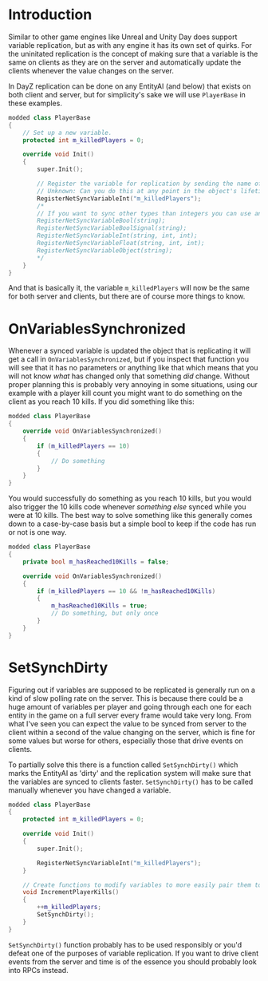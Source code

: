 # Introduction
Similar to other game engines like Unreal and Unity Day does support variable replication, but as with any engine it has its own set of quirks. For the uninitated replication is the concept of making sure that a variable is the same on clients as they are on the server and automatically update the clients whenever the value changes on the server.

In DayZ replication can be done on any EntityAI (and below) that exists on both client and server, but for simplicity's sake we will use `PlayerBase` in these examples.
```cpp
modded class PlayerBase
{
	// Set up a new variable.
	protected int m_killedPlayers = 0;

	override void Init()
	{
		super.Init();

		// Register the variable for replication by sending the name of the variable to 'RegisterNetSyncVariableInt'.
		// Unknown: Can you do this at any point in the object's lifetime or only during initialisation?
		RegisterNetSyncVariableInt("m_killedPlayers");
		/*
		// If you want to sync other types than integers you can use any of the following functions:
		RegisterNetSyncVariableBool(string);
		RegisterNetSyncVariableBoolSignal(string);
		RegisterNetSyncVariableInt(string, int, int);
		RegisterNetSyncVariableFloat(string, int, int);
		RegisterNetSyncVariableObject(string);
		*/
	}
}
```
And that is basically it, the variable `m_killedPlayers` will now be the same for both server and clients, but there are of course more things to know.
# OnVariablesSynchronized
Whenever a synced variable is updated the object that is replicating it will get a call in `OnVariablesSynchronized`, but if you inspect that function you will see that it has no parameters or anything like that which means that you will not know *what* has changed only that something *did* change. Without proper planning this is probably very annoying in some situations, using our example with a player kill count you might want to do something on the client as you reach 10 kills. If you did something like this:
```cpp
modded class PlayerBase
{
	override void OnVariablesSynchronized()
	{
		if (m_killedPlayers == 10)
		{
			// Do something
		}
	}
}
```
You would successfully do something as you reach 10 kills, but you would also trigger the 10 kills code whenever *something else* synced while you were at 10 kills. The best way to solve something like this generally comes down to a case-by-case basis but a simple bool to keep if the code has run or not is one way.
```cpp
modded class PlayerBase
{
	private bool m_hasReached10Kills = false;

	override void OnVariablesSynchronized()
	{
		if (m_killedPlayers == 10 && !m_hasReached10Kills)
		{
			m_hasReached10Kills = true;
			// Do something, but only once
		}
	}
}
```
# SetSynchDirty
Figuring out if variables are supposed to be replicated is generally run on a kind of slow polling rate on the server. This is because there could be a huge amount of variables per player and going through each one for each entity in the game on a full server every frame would take very long. From what I've seen you can expect the value to be synced from server to the client within a second of the value changing on the server, which is fine for some values but worse for others, especially those that drive events on clients.

To partially solve this there is a function called `SetSynchDirty()` which marks the EntityAI as 'dirty' and the replication system will make sure that the variables are synced to clients faster. `SetSynchDirty()` has to be called manually whenever you have changed a variable.
```cpp
modded class PlayerBase
{
	protected int m_killedPlayers = 0;

	override void Init()
	{
		super.Init();

		RegisterNetSyncVariableInt("m_killedPlayers");
	}

	// Create functions to modify variables to more easily pair them together with the 'SetSynchDirty()' call.
	void IncrementPlayerKills()
	{
		++m_killedPlayers;
		SetSynchDirty();
	}
}
```
`SetSynchDirty()` function probably has to be used responsibly or you'd defeat one of the purposes of variable replication. If you want to drive client events from the server and time is of the essence you should probably look into RPCs instead.